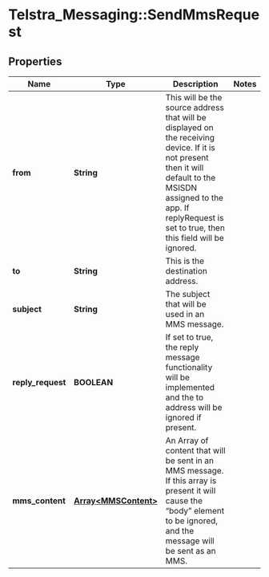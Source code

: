 # Telstra_Messaging::SendMmsRequest

## Properties
Name | Type | Description | Notes
------------ | ------------- | ------------- | -------------
**from** | **String** | This will be the source address that will be displayed on the receiving device. If it is not present then it will default to the MSISDN assigned to the app. If replyRequest is set to true, then this field will be ignored. | 
**to** | **String** | This is the destination address. | 
**subject** | **String** | The subject that will be used in an MMS message. | 
**reply_request** | **BOOLEAN** | If set to true, the reply message functionality will be implemented and the to address will be ignored if present. | 
**mms_content** | [**Array&lt;MMSContent&gt;**](MMSContent.md) | An Array of content that will be sent in an MMS message. If this array is present it will cause the “body” element to be ignored, and the message will be sent as an MMS. | 


